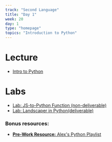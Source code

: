 ```yaml
---
track: "Second Language"
title: "Day 1"
week: 20
day: 1
type: "homepage"
topics: "Introduction to Python"
---
```


# Lecture

- [Intro to Python](/second-language/week-20/day-1/lecture-materials/intro-to-python)

# Labs

- [Lab: JS-to-Python Function (non-deliverable)](/second-language/week-20/day-1/labs/functions-lab)
- [Lab: Landscaper in Python(deliverable)](/second-language/week-20/day-1/labs/landscaper)

### Bonus resources:

- [**Pre-Work Resource:** Alex's Python Playlist](https://www.youtube.com/playlist?list=PLY6oTPmKnKbaTvgXqNCRXcKnqbO5j2oQn)

